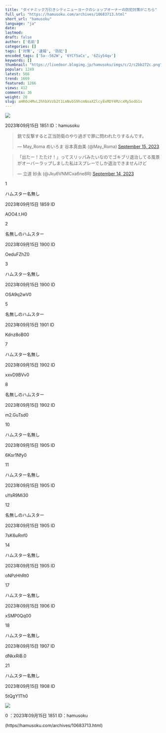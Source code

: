 ```yaml
---
title: "ダイナミック万引きシティニューヨークのショップオーナーの防犯対策がこちら"
full_url: "https://hamusoku.com/archives/10683713.html"
short_url: "hamusoku"
language: "ja"
date: 
lastmod: 
draft: false
author: ['名前']
categories: []
tags: ['対策', '速報', '防犯']
encoded_tags: ['5a--562W', '6YCf5aCx', '6Ziy54qv']
keywords: []
thumbnail: "https://livedoor.blogimg.jp/hamusoku/imgs/c/2/c2bb272c.png"
popular: 1249
latest: 566
trend: 1669
featured: 1266
views: 412
comments: 36
weight: 20
slug: aHR0cHMvL2hhbXVzb2t1LmNvbS9hcmNoaXZlcy8xMDY4MzcxMy5odG1s
---
```


![](https://livedoor.blogimg.jp/hamusoku/imgs/c/2/c2bb272c.png)

<div><p></p> 2023年09月15日 1851 ID：hamusoku <blockquote class='twitter-tweet'><p lang='ja' dir='ltr'>銃で反撃すると正当防衛のやり過ぎで罪に問われたりするんです。</p>— May_Roma めいろま 谷本真由美 (@May_Roma) <a href='https//twitter.com/May_Roma/status/1702597717321502741?ref_src=twsrc%5Etfw'>September 15, 2023</a></blockquote> <blockquote class='twitter-tweet'><p lang='ja' dir='ltr'>「出たー！たたけ！」ってスリッパみたいなのでゴキブリ退治してる風景がオーバーラップしました私はスプレーでしか退治できませんけど</p>— 立道 紗永 (@Jku6VNMCxa6ne8R) <a href='https//twitter.com/Jku6VNMCxa6ne8R/status/1702212955784593621?ref_src=twsrc%5Etfw'>September 14, 2023</a></blockquote> <p><p>1</p><p>ハムスター名無し</p><p>2023年09月15日 1859 ID<p>AOO4.t.H0</p></p></p><p></p> <p><p>2</p><p>名無しのハムスター</p><p>2023年09月15日 1900 ID<p>OeduFZhZ0</p></p></p><p></p> <p><p>3</p><p>ハムスター名無し</p><p>2023年09月15日 1900 ID<p>OSA9q2wV0</p></p></p><p></p> <p><p>5</p><p>名無しのハムスター</p><p>2023年09月15日 1901 ID<p>Kdnz8oB00</p></p></p><p></p> <p><p>7</p><p>ハムスター名無し</p><p>2023年09月15日 1902 ID<p>xxvD9BVv0</p></p></p><p></p> <p><p>8</p><p>名無しのハムスター</p><p>2023年09月15日 1902 ID<p>m2.GuTsd0</p></p></p><p></p> <p><p>10</p><p>ハムスター名無し</p><p>2023年09月15日 1905 ID<p>6Kor1Nfy0</p></p></p><p></p> <p><p>11</p><p>ハムスター名無し</p><p>2023年09月15日 1905 ID<p>uYsR9Mi30</p></p></p><p></p> <p><p>12</p><p>名無しのハムスター</p><p>2023年09月15日 1905 ID<p>7sK6uRnf0</p></p></p><p></p> <p><p>14</p><p>ハムスター名無し</p><p>2023年09月15日 1905 ID<p>oNPzHhRt0</p></p></p><p></p> <p><p>17</p><p>ハムスター名無し</p><p>2023年09月15日 1906 ID<p>xSMP0Qq00</p></p></p><p></p> <p><p>18</p><p>ハムスター名無し</p><p>2023年09月15日 1907 ID<p>dNkxRiB.0</p></p></p><p></p> <p><p>21</p><p>ハムスター名無し</p><p>2023年09月15日 1908 ID<p>5tQgY1Th0</p></p></p><p></p> <a href='https//www.amazon.co.jp/%E9%B5%BC%E3%81%AE%E7%A2%91-%E8%AC%9B%E8%AB%87%E7%A4%BE%E3%83%8E%E3%83%99%E3%83%AB%E3%82%B9-%E4%BA%AC%E6%A5%B5-%E5%A4%8F%E5%BD%A6/dp/4065150450?qid=1694416113&s=books&sr=1-9&linkCode=li2&tag=amaz101-22&linkId=8676a4cc88f9ba7c8460fecd21e5bca3&language=ja_JP&ref_=as_li_ss_il' target='_blank'><img border='0' src='//ws-fe.amazon-adsystem.com/widgets/q?_encoding=UTF8&ASIN=4065150450&Format=_SL360_&ID=AsinImage&MarketPlace=JP&ServiceVersion=20070822&WS=1&tag=amaz101-22&language=ja_JP'></a><img src='https//ir-jp.amazon-adsystem.com/e/ir?t=amaz101-22&language=ja_JP&l=li2&o=9&a=4065150450' width='1' height='1' border='0' alt=''> <p>0 ：2023年09月15日 1851 ID：hamusoku</p></div>

(https//hamusoku.com/archives/10683713.html)
